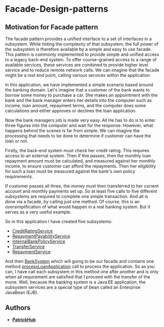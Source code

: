 # Facade-Design-patterns

## Motivation for Facade pattern

The facade pattern provides a unified interface to a set of interfaces in a subsystem. While hiding the complexity of that subsystem, the full power of the subsystem is therefore available by a simple and easy to use facade. This pattern is commonly implemented to provide simple and unified access to a legacy back-end system. To offer course-grained access to a range of available services, these services are combined to provide higher level service and to reduce remote network calls. We can imagine that the facade might be a rest end point, calling various services within the application

In this application, we have implemented a simple scenario based around the banking domain. Let's imagine that a customer of the bank wants to borrow some money to purchase a car. She makes an appointment with the bank and the bank manager enters her details into the computer such as income, loan amount, repayment terms, and the computer does some calculations and either approves or declines the loan application.

Now the bank managers job is made very easy. All He has to do is to enter three figures into the computer and wait for the response. However, what happens behind the scenes is far from simple. We can imagine the processing that needs to be done to determine if customer can have the loan or not.

Firstly, the back-end system must check her credit rating. This requires access to an external system. Then if this passes, then the monthly loan repayment amount must be calculated, and measured against her monthly income, to ensure customer can afford the repayments. Then her eligibility for such a loan must be measured against the bank's own policy requirements.

If customer passes all three, the money must then transferred to her current account and monthly payments set up. So at least five calls to five different subsystems are required to complete one simple transaction. And all is done via a facade, by calling just one method. Of course, this is an oversimplification of what would happen in a real banking system. But it serves as a very useful example.

So in this application I have created five subsystems:

- [CreditRatingService](https://github.com/patrickHub/Software-Design-patterns-JavaEE/blob/master/facade-design-pattern/src/main/java/com/patrickHub/facade/subsystems/CreditRatingService.java)
- [RepaymentPayabilityService](https://github.com/patrickHub/Software-Design-patterns-JavaEE/blob/master/facade-design-pattern/src/main/java/com/patrickHub/facade/subsystems/RepaymentPayabilityService.java)
- [InternalBankPolicyService](https://github.com/patrickHub/Software-Design-patterns-JavaEE/blob/master/facade-design-pattern/src/main/java/com/patrickHub/facade/subsystems/InternalBankPolicyService.java)
- [TransferService](https://github.com/patrickHub/Software-Design-patterns-JavaEE/blob/master/facade-design-pattern/src/main/java/com/patrickHub/facade/subsystems/TransferService.java)
- [RepaymentService](https://github.com/patrickHub/Software-Design-patterns-JavaEE/blob/master/facade-design-pattern/src/main/java/com/patrickHub/facade/subsystems/RepaymentService.java)

And then [BankSystem](https://github.com/patrickHub/Software-Design-patterns-JavaEE/blob/master/facade-design-pattern/src/main/java/com/patrickHub/facade/bankSystem/BankSystem.java) which will going to be our facade and contains one method [processLoanApplication](https://github.com/patrickHub/Software-Design-patterns-JavaEE/blob/master/facade-design-pattern/src/main/java/com/patrickHub/facade/bankSystem/BankSystem.java) call to process the application. So as you can, I have call each subsystem in this method one after another and is only when all requirement are satisfied that I proceed with the transfer of the mone. Well, because the banking system is a Java EE application, the subsystem services are a special type of bean called an Enterprise JavaBean (EJB).

## Authors

- **[PatrickHub](https://github.com/patrickHub)**
